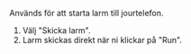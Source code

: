 Används för att starta larm till jourtelefon.

1. Välj "Skicka larm".
2. Larm skickas direkt när ni klickar på "Run".

